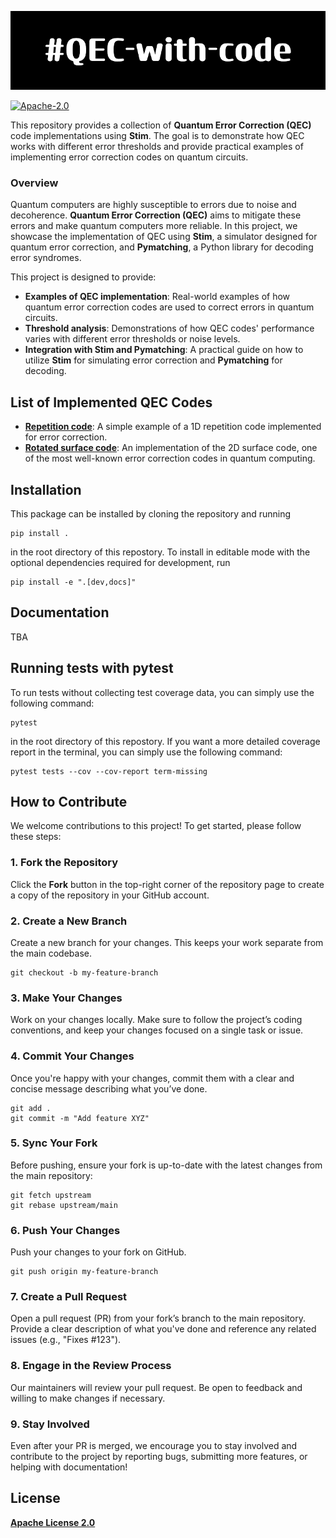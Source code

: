 ![Logo](qec-with-code_logo.png)

[![Apache-2.0](https://img.shields.io/badge/License-Apache--2.0-blue)](https://opensource.org/licenses/Apache-2.0)

This repository provides a collection of **Quantum Error Correction (QEC)** code implementations using **Stim**. The goal is to demonstrate how QEC works with different error thresholds and provide practical examples of implementing error correction codes on quantum circuits.

### Overview

Quantum computers are highly susceptible to errors due to noise and decoherence. **Quantum Error Correction (QEC)** aims to mitigate these errors and make quantum computers more reliable. In this project, we showcase the implementation of QEC using **Stim**, a simulator designed for quantum error correction, and **Pymatching**, a Python library for decoding error syndromes.

This project is designed to provide:
- **Examples of QEC implementation**: Real-world examples of how quantum error correction codes are used to correct errors in quantum circuits.
- **Threshold analysis**: Demonstrations of how QEC codes' performance varies with different error thresholds or noise levels.
- **Integration with Stim and Pymatching**: A practical guide on how to utilize **Stim** for simulating error correction and **Pymatching** for decoding.

## List of Implemented QEC Codes

- **[Repetition code](notebooks/repetition_code.ipynb)**: A simple example of a 1D repetition code implemented for error correction.
- **[Rotated surface code](notebooks/rotated_surface_code.ipynb)**: An implementation of the 2D surface code, one of the most well-known error correction codes in quantum computing.


## Installation

This package can be installed by cloning the repository and running

```console
pip install .
```

in the root directory of this repostory.
To install in editable mode with the optional dependencies required for development, run

```console
pip install -e ".[dev,docs]"
```

## Documentation

TBA

## Running tests with pytest

To run tests without collecting test coverage data, you can simply use the following command:

```console
pytest
```

in the root directory of this repostory.
If you want a more detailed coverage report in the terminal,  you can simply use the following command:

```console
pytest tests --cov --cov-report term-missing
```

## How to Contribute

We welcome contributions to this project! To get started, please follow these steps:

### 1. Fork the Repository
Click the **Fork** button in the top-right corner of the repository page to create a copy of the repository in your GitHub account.

### 2. Create a New Branch
Create a new branch for your changes. This keeps your work separate from the main codebase.

```console
git checkout -b my-feature-branch
```

### 3. Make Your Changes
Work on your changes locally. Make sure to follow the project’s coding conventions, and keep your changes focused on a single task or issue.

### 4. Commit Your Changes
Once you're happy with your changes, commit them with a clear and concise message describing what you’ve done.

```console
git add .
git commit -m "Add feature XYZ"
```

### 5. Sync Your Fork
Before pushing, ensure your fork is up-to-date with the latest changes from the main repository:

```console
git fetch upstream
git rebase upstream/main
```

### 6. Push Your Changes
Push your changes to your fork on GitHub.

```console
git push origin my-feature-branch
```

### 7. Create a Pull Request
Open a pull request (PR) from your fork’s branch to the main repository. Provide a clear description of what you've done and reference any related issues (e.g., "Fixes #123").

### 8. Engage in the Review Process
Our maintainers will review your pull request. Be open to feedback and willing to make changes if necessary.

### 9. Stay Involved
Even after your PR is merged, we encourage you to stay involved and contribute to the project by reporting bugs, submitting more features, or helping with documentation!


## License
**[Apache License 2.0](LICENSE)**
